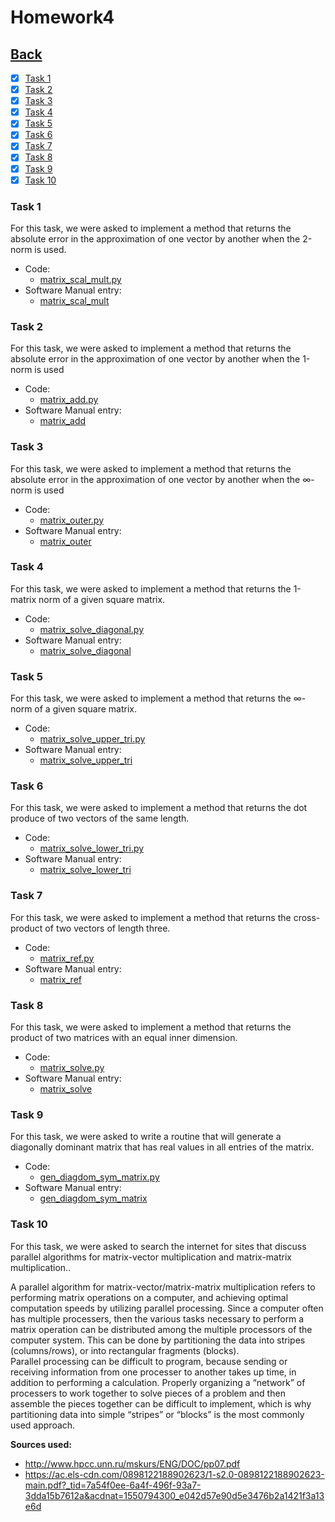 # Homework4<br>

## [Back](../)

- [x] [Task 1](#task-1)
- [x] [Task 2](#task-2)
- [x] [Task 3](#task-3)
- [x] [Task 4](#task-4)
- [x] [Task 5](#task-5)
- [x] [Task 6](#task-6)
- [x] [Task 7](#task-7)
- [x] [Task 8](#task-8)
- [x] [Task 9](#task-9)
- [x] [Task 10](#task-10)

### Task 1
For this task, we were asked to implement a method that returns the absolute error in the approximation of one vector by another when the 2-norm is used.

- Code:
  - [matrix_scal_mult.py](Task1/matrix_scal_mult.py)
- Software Manual entry:
  - [matrix_scal_mult](../software_manual/matrix_scal_mult/matrix_scal_mult.md)

### Task 2
For this task, we were asked to implement a method that returns the absolute error in the approximation of one vector by another when the 1-norm is used

- Code:
  - [matrix_add.py](Task2/matrix_add.py)
- Software Manual entry:
  - [matrix_add](../software_manual/matrix_add/matrix_add.md)

### Task 3
For this task, we were asked to implement a method that returns the absolute error in the approximation of one vector by another when the ∞-norm is used

- Code:
  - [matrix_outer.py](Task3/matrix_outer.py)
- Software Manual entry:
  - [matrix_outer](../software_manual/matrix_outer/matrix_outer.md)

### Task 4
For this task, we were asked to implement a method that returns the 1-matrix norm of a given square matrix.

- Code:
  - [matrix_solve_diagonal.py](Task4/matrix_solve_diagonal.py)
- Software Manual entry:
  - [matrix_solve_diagonal](../software_manual/matrix_solve_diagonal/matrix_solve_diagonal.md)

### Task 5
For this task, we were asked to implement a method that returns the ∞-norm of a given square matrix.

- Code:
  - [matrix_solve_upper_tri.py](Task5/matrix_solve_upper_tri.py)
- Software Manual entry:
  - [matrix_solve_upper_tri](../software_manual/matrix_solve_upper_tri/matrix_solve_upper_tri.md)

### Task 6
For this task, we were asked to implement a method that returns the dot produce of two vectors of the same length.

- Code:
  - [matrix_solve_lower_tri.py](Task6/matrix_solve_lower_tri.py)
- Software Manual entry:
  - [matrix_solve_lower_tri](../software_manual/matrix_solve_lower_tri/matrix_solve_lower_tri.md)

### Task 7
For this task, we were asked to implement a method that returns the cross-product of two vectors of length three.

- Code:
  - [matrix_ref.py](Task7/matrix_ref.py)
- Software Manual entry:
  - [matrix_ref](../software_manual/matrix_ref/matrix_ref.md)

### Task 8
For this task, we were asked to implement a method that returns the product of two matrices with an equal inner dimension.

- Code:
  - [matrix_solve.py](Task8/matrix_solve.py)
- Software Manual entry:
  - [matrix_solve](../software_manual/matrix_solve/matrix_solve.md)

### Task 9
For this task, we were asked to write a routine that will generate a diagonally dominant matrix that has real values in all entries of the matrix.

- Code:
  - [gen_diagdom_sym_matrix.py](Task9/gen_diagdom_sym_matrix.py)
- Software Manual entry:
  - [gen_diagdom_sym_matrix](../software_manual/gen_diagdom_sym_matrix/gen_diagdom_sym_matrix.md)

### Task 10
For this task, we were asked to search the internet for sites that discuss parallel algorithms for matrix-vector multiplication and matrix-matrix multiplication..

A parallel algorithm for matrix-vector/matrix-matrix multiplication refers to performing matrix operations on a computer, and achieving optimal computation speeds by utilizing parallel processing. Since a computer often has multiple processers, then the various tasks necessary to perform a matrix operation can be distributed among the multiple processors of the computer system. This can be done by partitioning the data into stripes (columns/rows), or into rectangular fragments (blocks).<br> 
Parallel processing can be difficult to program, because sending or receiving information from one processer to another takes up time, in addition to performing a calculation. Properly organizing a “network” of processers to work together to solve pieces of a problem and then assemble the pieces together can be difficult to implement, which is why partitioning data into simple “stripes” or “blocks” is the most commonly used approach.

**Sources used:**
- http://www.hpcc.unn.ru/mskurs/ENG/DOC/pp07.pdf
- https://ac.els-cdn.com/0898122188902623/1-s2.0-0898122188902623-main.pdf?_tid=7a54f0ee-6a4f-496f-93a7-3dda15b7612a&acdnat=1550794300_e042d57e90d5e3476b2a1421f3a13e6d

